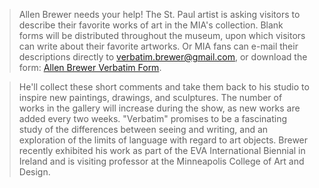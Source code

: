 > Allen Brewer needs your help! The St. Paul artist is asking visitors to describe their favorite works of art in the MIA's collection. Blank forms will be distributed throughout the museum, upon which visitors can write about their favorite artworks. Or MIA fans can e-mail their descriptions directly to [verbatim.brewer@gmail.com](mailto:verbatim.brewer@gmail.com), or download the form: [Allen Brewer Verbatim Form](http://artsmia.org/UserFiles/File/userfiles/exhibitions/2013/verbatim-form.pdf).

> He'll collect these short comments and take them back to his studio to inspire new paintings, drawings, and sculptures. The number of works in the gallery will increase during the show, as new works are added every two weeks. "Verbatim" promises to be a fascinating study of the differences between seeing and writing, and an exploration of the limits of language with regard to art objects. Brewer recently exhibited his work as part of the EVA International Biennial in Ireland and is visiting professor at the Minneapolis College of Art and Design.

